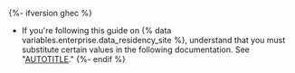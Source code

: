 {%- ifversion ghec %}
* If you're following this guide on {% data variables.enterprise.data_residency_site %}, understand that you must substitute certain values in the following documentation. See "[AUTOTITLE](/actions/security-for-github-actions/security-hardening-your-deployments/about-security-hardening-with-openid-connect#following-these-guides-on-ghecom)."
{%- endif %}
